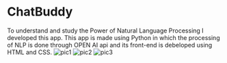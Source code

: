 # ChatBuddy
To understand and study the Power of Natural Language Processing I developed this app. This app is made using Python in which the processing of NLP is done through OPEN AI api and its front-end is debeloped using HTML and CSS.
![pic1](https://github.com/2002rahuls/ChatBuddy/assets/106743861/dfcfaeb7-fbb2-4535-af93-29475da06de2)
![pic2](https://github.com/2002rahuls/ChatBuddy/assets/106743861/c7ad274d-6717-4d08-a578-68ec5b98f661)
![pic3](https://github.com/2002rahuls/ChatBuddy/assets/106743861/c5f444db-28a2-4b35-abb6-7963745fab53)
